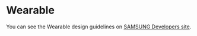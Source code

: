 # Wearable

You can see the Wearable design guidelines on [SAMSUNG Developers site](https://developer.samsung.com/gear/design/principle).

